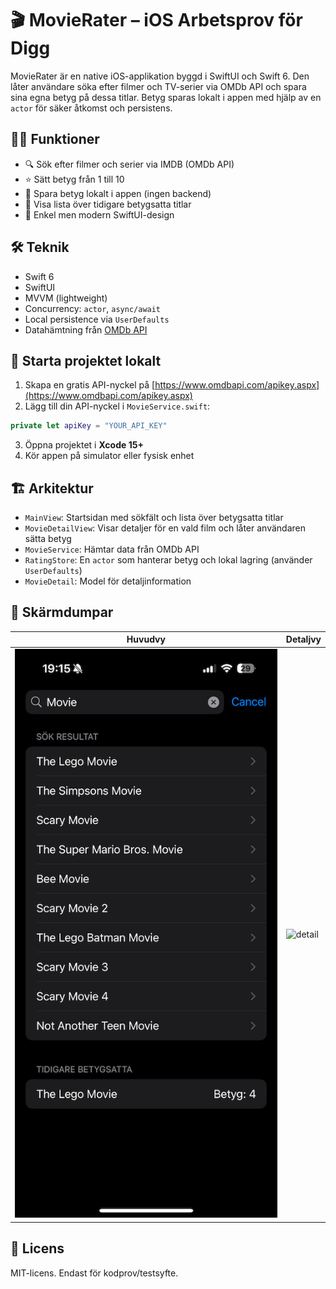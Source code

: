 
# 🎬 MovieRater – iOS Arbetsprov för Digg

MovieRater är en native iOS-applikation byggd i SwiftUI och Swift 6. Den låter användare söka efter filmer och TV-serier via OMDb API och spara sina egna betyg på dessa titlar. Betyg sparas lokalt i appen med hjälp av en `actor` för säker åtkomst och persistens.

## 🧑‍💻 Funktioner

- 🔍 Sök efter filmer och serier via IMDB (OMDb API)
- ⭐ Sätt betyg från 1 till 10
- 💾 Spara betyg lokalt i appen (ingen backend)
- 📜 Visa lista över tidigare betygsatta titlar
- 🎨 Enkel men modern SwiftUI-design

## 🛠 Teknik

- Swift 6
- SwiftUI
- MVVM (lightweight)
- Concurrency: `actor`, `async/await`
- Local persistence via `UserDefaults`
- Datahämtning från [OMDb API](https://www.omdbapi.com/)

## 🧪 Starta projektet lokalt

1. Skapa en gratis API-nyckel på [https://www.omdbapi.com/apikey.aspx](https://www.omdbapi.com/apikey.aspx)
2. Lägg till din API-nyckel i `MovieService.swift`:

```swift
private let apiKey = "YOUR_API_KEY"
```

3. Öppna projektet i **Xcode 15+**
4. Kör appen på simulator eller fysisk enhet

## 🏗 Arkitektur

- `MainView`: Startsidan med sökfält och lista över betygsatta titlar
- `MovieDetailView`: Visar detaljer för en vald film och låter användaren sätta betyg
- `MovieService`: Hämtar data från OMDb API
- `RatingStore`: En `actor` som hanterar betyg och lokal lagring (använder `UserDefaults`)
- `MovieDetail`: Model för detaljinformation

## 📸 Skärmdumpar

| Huvudvy | Detaljvy |
|--------|----------|
| ![main](screenshots/main.png) | ![detail](screenshots/detail.pnh) |



## 📄 Licens

MIT-licens. Endast för kodprov/testsyfte.
